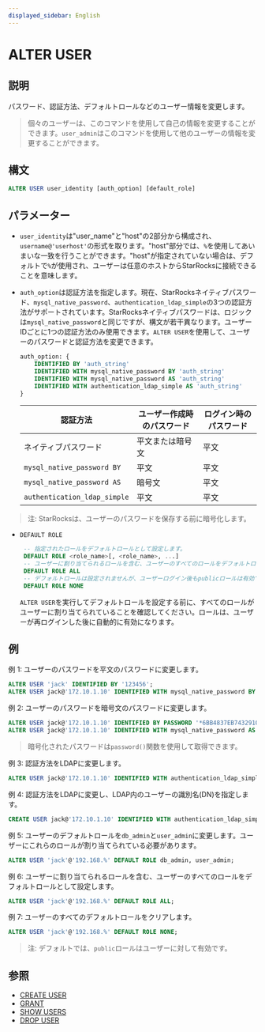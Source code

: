 ```yaml
---
displayed_sidebar: English
---
```


# ALTER USER

## 説明

パスワード、認証方法、デフォルトロールなどのユーザー情報を変更します。

> 個々のユーザーは、このコマンドを使用して自己の情報を変更することができます。`user_admin`はこのコマンドを使用して他のユーザーの情報を変更することができます。

## 構文

```SQL
ALTER USER user_identity [auth_option] [default_role]
```

## パラメーター

- `user_identity`は"user_name"と"host"の2部分から構成され、`username@'userhost'`の形式を取ります。"host"部分では、`%`を使用してあいまいな一致を行うことができます。"host"が指定されていない場合は、デフォルトで`%`が使用され、ユーザーは任意のホストからStarRocksに接続できることを意味します。

- `auth_option`は認証方法を指定します。現在、StarRocksネイティブパスワード、`mysql_native_password`、`authentication_ldap_simple`の3つの認証方法がサポートされています。StarRocksネイティブパスワードは、ロジックは`mysql_native_password`と同じですが、構文が若干異なります。ユーザーIDごとに1つの認証方法のみ使用できます。`ALTER USER`を使用して、ユーザーのパスワードと認証方法を変更できます。

    ```SQL
    auth_option: {
        IDENTIFIED BY 'auth_string'
        IDENTIFIED WITH mysql_native_password BY 'auth_string'
        IDENTIFIED WITH mysql_native_password AS 'auth_string'
        IDENTIFIED WITH authentication_ldap_simple AS 'auth_string'
    }
    ```

    | **認証方法**                     | **ユーザー作成時のパスワード** | **ログイン時のパスワード** |
    | -------------------------------- | ------------------------------ | -------------------------- |
    | ネイティブパスワード             | 平文または暗号文              | 平文                        |
    | `mysql_native_password BY`       | 平文                          | 平文                        |
    | `mysql_native_password AS`       | 暗号文                        | 平文                        |
    | `authentication_ldap_simple`     | 平文                          | 平文                        |

> 注: StarRocksは、ユーザーのパスワードを保存する前に暗号化します。

- `DEFAULT ROLE`

   ```SQL
    -- 指定されたロールをデフォルトロールとして設定します。
    DEFAULT ROLE <role_name>[, <role_name>, ...]
    -- ユーザーに割り当てられるロールを含む、ユーザーのすべてのロールをデフォルトロールとして設定します。
    DEFAULT ROLE ALL
    -- デフォルトロールは設定されませんが、ユーザーログイン後もpublicロールは有効です。
    DEFAULT ROLE NONE
    ```

  `ALTER USER`を実行してデフォルトロールを設定する前に、すべてのロールがユーザーに割り当てられていることを確認してください。ロールは、ユーザーが再ログインした後に自動的に有効になります。

## 例

例 1: ユーザーのパスワードを平文のパスワードに変更します。

```SQL
ALTER USER 'jack' IDENTIFIED BY '123456';
ALTER USER jack@'172.10.1.10' IDENTIFIED WITH mysql_native_password BY '123456';
```

例 2: ユーザーのパスワードを暗号文のパスワードに変更します。

```SQL
ALTER USER jack@'172.10.1.10' IDENTIFIED BY PASSWORD '*6BB4837EB74329105EE4568DDA7DC67ED2CA2AD9';
ALTER USER jack@'172.10.1.10' IDENTIFIED WITH mysql_native_password AS '*6BB4837EB74329105EE4568DDA7DC67ED2CA2AD9';
```

> 暗号化されたパスワードは`password()`関数を使用して取得できます。

例 3: 認証方法をLDAPに変更します。

```SQL
ALTER USER jack@'172.10.1.10' IDENTIFIED WITH authentication_ldap_simple;
```

例 4: 認証方法をLDAPに変更し、LDAP内のユーザーの識別名(DN)を指定します。

```SQL
CREATE USER jack@'172.10.1.10' IDENTIFIED WITH authentication_ldap_simple AS 'uid=jack,ou=company,dc=example,dc=com';
```

例 5: ユーザーのデフォルトロールを`db_admin`と`user_admin`に変更します。ユーザーにこれらのロールが割り当てられている必要があります。

```SQL
ALTER USER 'jack'@'192.168.%' DEFAULT ROLE db_admin, user_admin;
```

例 6: ユーザーに割り当てられるロールを含む、ユーザーのすべてのロールをデフォルトロールとして設定します。

```SQL
ALTER USER 'jack'@'192.168.%' DEFAULT ROLE ALL;
```

例 7: ユーザーのすべてのデフォルトロールをクリアします。

```SQL
ALTER USER 'jack'@'192.168.%' DEFAULT ROLE NONE;
```

> 注: デフォルトでは、`public`ロールはユーザーに対して有効です。

## 参照

- [CREATE USER](CREATE_USER.md)
- [GRANT](GRANT.md)
- [SHOW USERS](SHOW_USERS.md)
- [DROP USER](DROP_USER.md)
